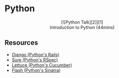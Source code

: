 Python
======
<p align="center">
[![Python Talk][2]][1]
<br/>
Introduction to Python (44mins)
<p>


  [1]: https://www.youtube.com/watch?v=jwgqY_IcrJg
  [2]: https://i.ytimg.com/vi/jwgqY_IcrJg/hqdefault.jpg?time=1416606788295


Resources
------
* [Django (Python's Rails)](https://docs.djangoproject.com/en/1.7/intro/tutorial01/)
* [Sure (Python's RSpec)](https://github.com/gabrielfalcao/sure)
* [Lettuce (Python's Cucumber)](https://github.com/gabrielfalcao/lettuce)
* [Flash (Python's Sinatra)](http://flask.pocoo.org/)
